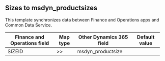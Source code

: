 ## Sizes to msdyn_productsizes

This template synchronizes data between Finance and Operations apps and Common Data Service.

Finance and Operations field | Map type | Other Dynamics 365 field | Default value
---|---|---|---
SIZEID | >> | msdyn_productsize | 
